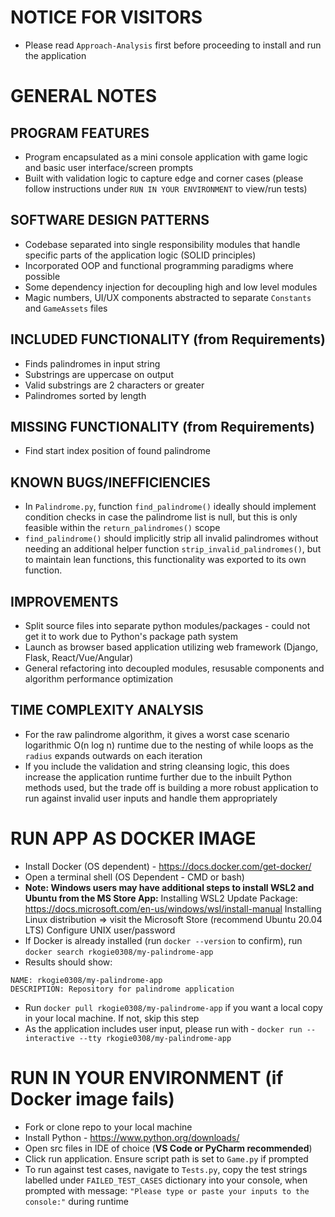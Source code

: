 # NOTICE FOR VISITORS
- Please read `Approach-Analysis` first before proceeding to install and run the application


# GENERAL NOTES

PROGRAM FEATURES
----------------
- Program encapsulated as a mini console application with game logic and basic user interface/screen prompts
- Built with validation logic to capture edge and corner cases (please follow instructions under `RUN IN YOUR ENVIRONMENT` to view/run tests)


SOFTWARE DESIGN PATTERNS
------------------------
- Codebase separated into single responsibility modules that handle specific parts of the application logic (SOLID principles)
- Incorporated OOP and functional programming paradigms where possible
- Some dependency injection for decoupling high and low level modules
- Magic numbers, UI/UX components abstracted to separate `Constants` and `GameAssets` files


INCLUDED FUNCTIONALITY (from Requirements)
------------------------------------------
- Finds palindromes in input string
- Substrings are uppercase on output
- Valid substrings are 2 characters or greater
- Palindromes sorted by length


MISSING FUNCTIONALITY (from Requirements)
-----------------------------------------
- Find start index position of found palindrome



KNOWN BUGS/INEFFICIENCIES 
----------
- In `Palindrome.py`, function `find_palindrome()` ideally should implement condition checks in case the palindrome list is null, but this is only feasible within the `return_palindromes()` scope
- `find_palindrome()` should implicitly strip all invalid palindromes without needing an additional helper function `strip_invalid_palindromes()`, but to maintain lean functions, this functionality was exported to its own function. 


IMPROVEMENTS
------------
- Split source files into separate python modules/packages - could not get it to work due to Python's package path system
- Launch as browser based application utilizing web framework (Django, Flask, React/Vue/Angular)
- General refactoring into decoupled modules, resusable components and algorithm performance optimization


TIME COMPLEXITY ANALYSIS
------------------------
- For the raw palindrome algorithm, it gives a worst case scenario logarithmic O(n log n) runtime due to the nesting of while loops as the `radius` expands outwards on each iteration
- If you include the validation and string cleansing logic, this does increase the application runtime further due to the inbuilt Python methods used, but the trade off is building 
a more robust application to run against invalid user inputs and handle them appropriately



# RUN APP AS DOCKER IMAGE
- Install Docker (OS dependent) - https://docs.docker.com/get-docker/
- Open a terminal shell (OS Dependent - CMD or bash) 
- **Note: Windows users may have additional steps to install WSL2 and Ubuntu from the MS Store App:** 
    Installing WSL2 Update Package: https://docs.microsoft.com/en-us/windows/wsl/install-manual
    Installing Linux distribution => visit the Microsoft Store (recommend Ubuntu 20.04 LTS)
    Configure UNIX user/password
- If Docker is already installed (run `docker --version` to confirm), run `docker search rkogie0308/my-palindrome-app`
- Results should show:
```
NAME: rkogie0308/my-palindrome-app 
DESCRIPTION: Repository for palindrome application
```
- Run `docker pull rkogie0308/my-palindrome-app` if you want a local copy in your local machine. If not, skip this step
- As the application includes user input, please run with - `docker run --interactive --tty rkogie0308/my-palindrome-app`


# RUN IN YOUR ENVIRONMENT (if Docker image fails)
- Fork or clone repo to your local machine
- Install Python - https://www.python.org/downloads/
- Open src files in IDE of choice (**VS Code or PyCharm recommended**)
- Click run application. Ensure script path is set to `Game.py` if prompted
- To run against test cases, navigate to `Tests.py`, copy the test strings labelled under `FAILED_TEST_CASES` dictionary into your console, when prompted with message: `"Please type or paste your inputs to the console:"` during runtime